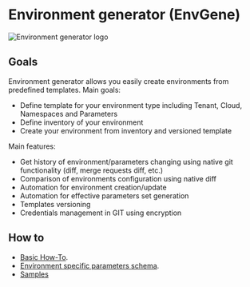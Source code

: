 # Environment generator (EnvGene)

![Environment generator logo](/logo.png "Environment generator")

## Goals

Environment generator allows you easily create environments from predefined templates.
Main goals:
- Define template for your environment type including Tenant, Cloud, Namespaces and Parameters
- Define inventory of your environment
- Create your environment from inventory and versioned template

Main features:
- Get history of environment/parameters changing using native git functionality (diff, merge requests diff, etc.)
- Comparison of environments configuration using native diff
- Automation for environment creation/update
- Automation for effective parameters set generation
- Templates versioning
- Credentials management in GIT using encryption

## How to

* [Basic How-To](docs/basic-how-to.md).
* [Environment specific parameters schema](docs/env-specific-schema.md).
* [Samples](samples/README.md)

